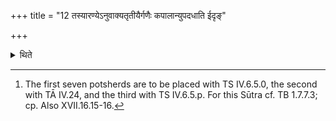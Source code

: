 +++
title = "12 तस्यारण्येऽनुवाक्यतृतीयैर्गणैः कपालान्युपदधाति ईदृङ्"

+++

<details><summary>थिते</summary>

12. He places the potsherds for this (sacrificial bread) with two groups of formulae to which a third from Āraṇyaka is to be added namely with two beginning with idr̥ṅ cânyādr̥ṅ ca and in the middle with the formula from the Āraṇyaka.[^1]   

[^1]: The first seven potsherds are to be placed with TS IV.6.5.0, the second with TĀ IV.24, and the third with TS IV.6.5.p. For this Sūtra cf. TB 1.7.7.3; cp. Also XVII.16.15-16.  
</details>
